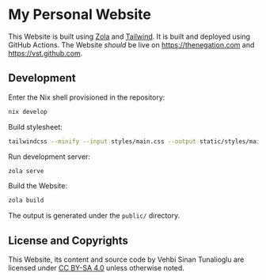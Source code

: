 # My Personal Website

This Website is built using [Zola] and [Tailwind]. It is built and deployed
using GitHub Actions. The Website *should* be live on <https://thenegation.com>
and <https://vst.github.com>.

## Development

Enter the Nix shell provisioned in the repository:

```sh
nix develop
```

Build stylesheet:

```sh
tailwindcss --minify --input styles/main.css --output static/styles/main.css
```

Run development server:

```sh
zola serve
```

Build the Website:

```sh
zola build
```

The output is generated under the `public/` directory.

## License and Copyrights

This Website, its content and source code by Vehbi Sinan Tunalioglu are licensed
under [CC BY-SA 4.0] unless otherwise noted.

<!-- REFERENCES -->

[Zola]: https://www.getzola.org
[Tailwind]: https://tailwindcss.com
[CC BY-SA 4.0]: https://creativecommons.org/licenses/by-sa/4.0
